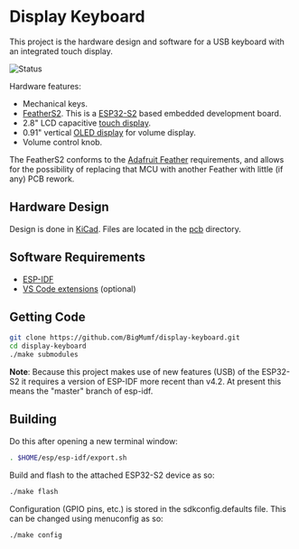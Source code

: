 # Display Keyboard

This project is the hardware design and software for a USB keyboard with an
integrated touch display.

![Status](https://github.com/BigMumf/display-keyboard/actions/workflows/push_audit.yml/badge.svg)

Hardware features:

* Mechanical keys.
* [FeatherS2](https://unexpectedmaker.com/shop/feathers2-esp32-s2). This is a
  [ESP32-S2](https://www.espressif.com/sites/default/files/documentation/esp32-s2_datasheet_en.pdf)
  based embedded development board.
* 2.8" LCD capacitive [touch display](https://www.adafruit.com/product/2770).
* 0.91" vertical [OLED display](https://www.aliexpress.com/item/32672229793.html)
  for volume display.
* Volume control knob.

The FeatherS2 conforms to the [Adafruit Feather](https://www.adafruit.com/feather)
requirements, and allows for the possibility of replacing that MCU with another
Feather with little (if any) PCB rework.

## Hardware Design

Design is done in [KiCad](https://kicad.org/). Files are located in
the [pcb](pcb) directory.

## Software Requirements

* [ESP-IDF](https://docs.espressif.com/)
* [VS Code extensions](https://docs.espressif.com/projects/esp-idf/en/latest/esp32/get-started/vscode-setup.html)
  (optional)

## Getting Code

```sh
git clone https://github.com/BigMumf/display-keyboard.git
cd display-keyboard
./make submodules
```

**Note**: Because this project makes use of new features (USB) of the ESP32-S2
          it requires a version of ESP-IDF more recent than v4.2. At present
          this means the "master" branch of esp-idf.

## Building

Do this after opening a new terminal window:

```sh
. $HOME/esp/esp-idf/export.sh
```

Build and flash to the attached ESP32-S2 device as so:

```sh
./make flash
```

Configuration (GPIO pins, etc.) is stored in the sdkconfig.defaults file. This can
be changed using menuconfig as so:

```sh
./make config
```
